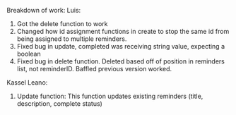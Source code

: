 Breakdown of work:
Luis:
1. Got the delete function to work
2. Changed how id assignment functions in create to stop the same id from being assigned to multiple reminders. 
3. Fixed bug in update, completed was receiving string value, expecting a boolean
4. Fixed bug in delete function. Deleted based off of position in reminders list, not reminderID. Baffled previous version worked. 

Kassel Leano:
1. Update function: This function updates existing reminders (title, description, complete status)
